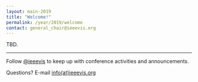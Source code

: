 ```yaml
---
layout: main-2019
title: "Welcome!"
permalink: /year/2019/welcome
contact: general_chair@ieeevis.org
---
```


TBD.

----

Follow [@ieeevis](https://twitter.com/ieeevis/) to keep up with conference activities and announcements.

Questions? E-mail [info(at)ieeevis.org](mailto:info@ieeevis.org)

